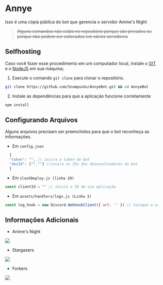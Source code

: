 # Annye
Isso é uma cópia pública do bot que gerencia o servidor Anime's Night
> ~~Alguns comandos não estão no repositório porque são privados ou porque não podem ser colocados em vários servidores~~

## Selfhosting
Caso você fazer esse procedimento em um computador local, instale o [GIT](https://git-scm.com/downloads) e o [NodeJS](https://nodejs.org/en/download) em sua máquina;
1. Execute o comando `git clone` para clonar o repositório.
```bash
git clone https://github.com/SnumpusGx/AnnyeBot.git && cd AnnyeBot
```
2. Instale as dependências para que a aplicação funcione corretamente
```bash
npm install
```
## Configurando Arquivos
Alguns arquivos precisam ser preenchidos para que o bot reconheça as informações.

- Em `config.json`
```js
  {
  "token": "", // insira o token do bot
  "devId": ["",""] //insira os IDs dos desenvolvedores do bot
  }
```


- Em `slashDeploy.js (linha 20)`
```js
const clientId = "" // insira o ID de sua aplicação
```

- Em `assets/handlers/logs.js (Linha 3)`
```js
const log_hook = new Discord.WebhookClient({ url: '' }) // Coloque a url do webhook para enviar os logs de Console
```

## Informações Adicionais
- Anime's Night

<p>
 <a href='https://discord.gg/animes-night-tm-7k-715911059302645802'>
     <img src="https://img.shields.io/discord/715911059302645802?color=5865f2&label=Anime's%20Night&logo=discord&logoColor=fff&style=for-the-badge" />
 </a>
 </p>
 
 - Stargazers
<p>
  <a href="https://github.com/SnumpusGx/AnnyeBot/stargazers">
    <img src="https://reporoster.com/stars/dark/SnumpusGx/AnnyeBot">
  </a>
</p>

- Forkers
<p>
  <a href="https://github.com/SnumpusGx/AnnyeBot/forkers">
    <img src="https://reporoster.com/forks/dark/SnumpusGx/AnnyeBot">
  </a>
</p>
